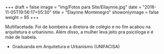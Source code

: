 +++
draft = false
image = "img/Fotos para Site/Ellaynne.jpg"
date = "2016-11-05T19:56:17+05:30"
title = "Elaynne Montenegro"
showonlyimage = false
weight = 95
+++

<!--more-->
Multifacetada.
Foi de bombeira a diretora de colégio e no fim acabou na arquitetura e urbanismo. Além disso, a mulher leva jeito pra psicóloga e é mãe de Isabela.

* Graduanda em Arquitetura e Urbanismo (UNIFACISA)
